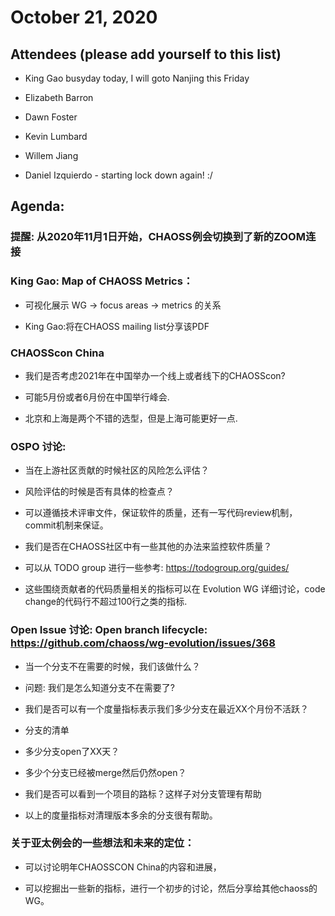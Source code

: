 # October 21, 2020 
 

## Attendees (please add yourself to this list) 

 - King Gao                 busyday today, I will goto Nanjing this Friday 

 - Elizabeth Barron 

 - Dawn Foster 

 - Kevin Lumbard  

 - Willem Jiang 

 - Daniel Izquierdo - starting lock down again! :/ 


## Agenda: 

### 提醒: 从2020年11月1日开始，CHAOSS例会切换到了新的ZOOM连接 

### King Gao: Map of CHAOSS Metrics：

- 可视化展示 WG -> focus areas -> metrics 的关系

-  King Gao:将在CHAOSS mailing list分享该PDF 

### CHAOSScon China 

- 我们是否考虑2021年在中国举办一个线上或者线下的CHAOSScon? 

- 可能5月份或者6月份在中国举行峰会.  

- 北京和上海是两个不错的选型，但是上海可能更好一点. 

### OSPO 讨论: 

- 当在上游社区贡献的时候社区的风险怎么评估？

- 风险评估的时候是否有具体的检查点？

- 可以遵循技术评审文件，保证软件的质量，还有一写代码review机制，commit机制来保证。

- 我们是否在CHAOSS社区中有一些其他的办法来监控软件质量？

- 可以从 TODO group 进行一些参考: https://todogroup.org/guides/ 

- 这些围绕贡献者的代码质量相关的指标可以在 Evolution WG 详细讨论，code change的代码行不超过100行之类的指标. 

### Open Issue 讨论: Open branch lifecycle: https://github.com/chaoss/wg-evolution/issues/368 

- 当一个分支不在需要的时候，我们该做什么？

- 问题: 我们是怎么知道分支不在需要了? 

- 我们是否可以有一个度量指标表示我们多少分支在最近XX个月份不活跃？

- 分支的清单 

- 多少分支open了XX天？

- 多少个分支已经被merge然后仍然open？ 

- 我们是否可以看到一个项目的路标？这样子对分支管理有帮助
 
- 以上的度量指标对清理版本多余的分支很有帮助。 

### 关于亚太例会的一些想法和未来的定位：

- 可以讨论明年CHAOSSCON China的内容和进展，

- 可以挖掘出一些新的指标，进行一个初步的讨论，然后分享给其他chaoss的WG。
